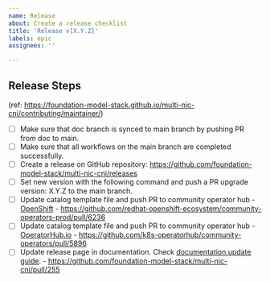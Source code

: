 ```yaml
---
name: Release
about: Create a release checklist
title: 'Release v[X.Y.Z]'
labels: epic
assignees: ''

---
```


## Release Steps
(ref: https://foundation-model-stack.github.io/multi-nic-cni/contributing/maintainer/)

- [ ] Make sure that doc branch is synced to main branch by pushing PR from doc to main.
- [ ] Make sure that all workflows on the main branch are completed successfully.
- [ ] Create a release on GitHub repository: https://github.com/foundation-model-stack/multi-nic-cni/releases
- [ ] Set new version with the following command and push a PR upgrade version: X.Y.Z to the main branch.
- [ ] Update catalog template file and push PR to community operator hub - [OpenShift](https://github.com/redhat-openshift-ecosystem/community-operators-prod)
         - https://github.com/redhat-openshift-ecosystem/community-operators-prod/pull/6236
- [ ] Update catalog template file and push PR to community operator hub - [OperatorHub.io](https://github.com/k8s-operatorhub/community-operators)
        - https://github.com/k8s-operatorhub/community-operators/pull/5896
- [ ] Update release page in documentation. Check [documentation update guide](https://foundation-model-stack.github.io/multi-nic-cni/contributing/local_build_push/#documentation-update).
         - https://github.com/foundation-model-stack/multi-nic-cni/pull/255